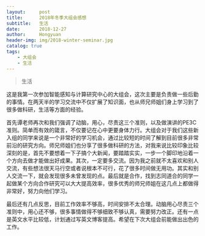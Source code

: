 ```yaml
---
layout:     post
title:      2018年冬季大组会感想
subtitle:   生活
date:       2018-12-27
author:     Hongyuan
header-img: img/2018-winter-seminar.jpg
catalog: true
tags:
    - 大组会
    - 生活
---
```



> 生活

这是我第一次参加智能感知与计算研究中心的大组会，这次主要是负责做一些后勤的事情。在两天半的学习交流中不仅扩展了知识面，也从师兄师姐们身上学习到了很多做科研，生活等方面的经验。

首先谭老师再次和我们强调了动脑，用心，尽责这三个准则，以及做演讲的PE3C准则。简单而有效的箴言，不仅要记在心中更要身体力行。大组会对于我们这些新入组的同学来说是一个非常好的学习机会，通过比较短的时间了解到目前很多非常前沿的研究方向。师兄师姐们也分享了很多做科研的方法，对我来说比较印象比较深刻的是，首先不要想着一下子搞个大新闻，要踏踏实实，一步一个脚印地沿着一个方向去做才能做出好成果。其次，一定要多交流。因为我之前就不太喜欢和别人交流，有些想法很天马行空或者说根本不可行，花了很多时间做无用功。其实和别人交流一下，就会发现很多未曾发现的点。最后就是合作，找到志同道合的同学一起做某个方向合作研究可以大大提高效率，很多优秀的师兄师姐在这几点上都做得非常好，努力向他们学习。

最后还有几点反思，目前工作效率不够高，时间安排不太合理。动脑用心尽责三个准则中，用心还不够，很多事情做得不够细致不够认真，需要努力改正。还有一点是英文水平比较低，计划通过写英文博客提高。希望在下次大组会前能做出出色的工作。

